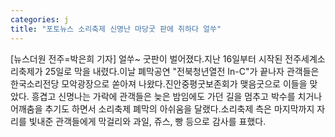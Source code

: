 ```yaml
---
categories: j
title: "포토뉴스 소리축제 신명난 마당굿 판에 취하다 얼쑤"
---
```

[뉴스더원 전주=박은희 기자] 얼쑤~ 굿판이 벌어졌다.지난 16일부터 시작된 전주세계소리축제가 25일로 막을 내렸다.이날 폐막공연 "전북청년열전 In-C"가 끝나자 관객들은 한국소리전당 모악광장으로 쏟아져 나왔다.진안중평굿보존회가 맺음굿으로 이들을 맞았다. 흥겹고 신명나는 가락에 관객들은 늦은 밤임에도 가던 길을 멈추고 박수를 치거나 어깨춤을 추기도 하면서 소리축제 폐막의 아쉬움을 달랬다.소리축제 측은 마지막까지 자리를 빛내준 관객들에게 막걸리와 과일, 쥬스, 빵 등으로 감사를 표했다.